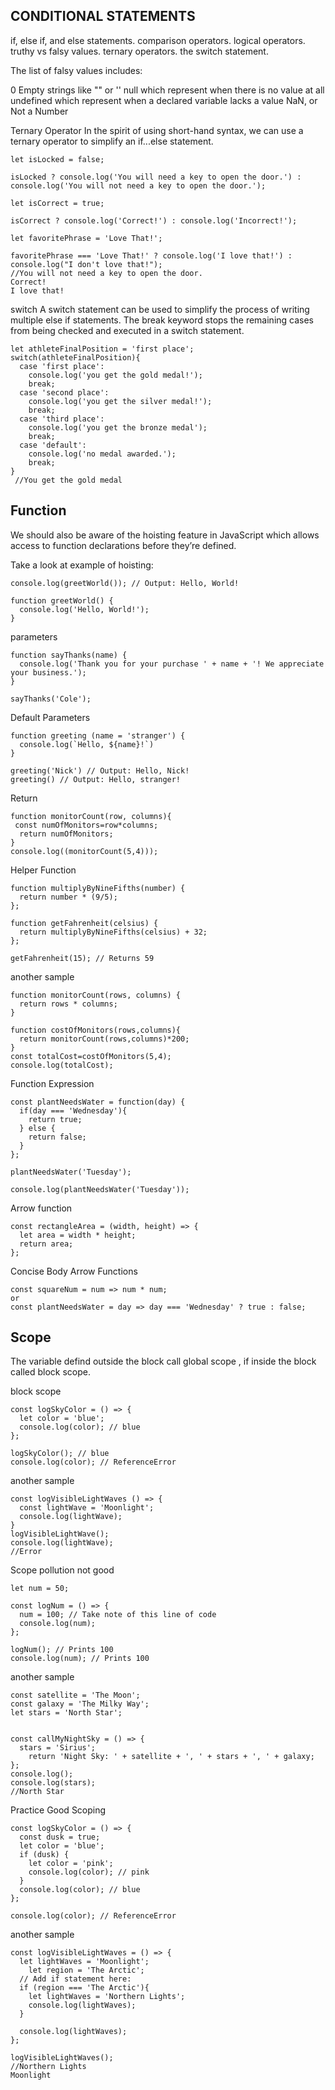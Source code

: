 ## CONDITIONAL STATEMENTS

if, else if, and else statements.
comparison operators.
logical operators.
truthy vs falsy values.
ternary operators.
the switch statement.

The list of falsy values includes:

0
Empty strings like "" or ''
null which represent when there is no value at all
undefined which represent when a declared variable lacks a value
NaN, or Not a Number

Ternary Operator
In the spirit of using short-hand syntax, we can use a ternary operator to simplify an if...else statement.
```
let isLocked = false;

isLocked ? console.log('You will need a key to open the door.') : console.log('You will not need a key to open the door.');

let isCorrect = true;

isCorrect ? console.log('Correct!') : console.log('Incorrect!');

let favoritePhrase = 'Love That!';

favoritePhrase === 'Love That!' ? console.log('I love that!') : console.log("I don't love that!");
//You will not need a key to open the door.
Correct!
I love that!
```

switch
A switch statement can be used to simplify the process of writing multiple else if statements. The break keyword stops the remaining cases from being checked and executed in a switch statement.
```
let athleteFinalPosition = 'first place';
switch(athleteFinalPosition){
  case 'first place':
    console.log('you get the gold medal!');
    break;
  case 'second place':
    console.log('you get the silver medal!');
    break;
  case 'third place':
    console.log('you get the bronze medal');
    break;
  case 'default':
    console.log('no medal awarded.');
    break;
}
 //You get the gold medal 
```


## Function
We should also be aware of the hoisting feature in JavaScript which allows access to function declarations before they’re defined.

Take a look at example of hoisting:
```
console.log(greetWorld()); // Output: Hello, World!

function greetWorld() {
  console.log('Hello, World!');
}
```

parameters
```
function sayThanks(name) {
  console.log('Thank you for your purchase ' + name + '! We appreciate your business.');
}

sayThanks('Cole');
```

Default Parameters
```
function greeting (name = 'stranger') {
  console.log(`Hello, ${name}!`)
}

greeting('Nick') // Output: Hello, Nick!
greeting() // Output: Hello, stranger!
```

Return
```
function monitorCount(row, columns){
 const numOfMonitors=row*columns;
  return numOfMonitors;
}
console.log((monitorCount(5,4)));
```

Helper Function
```
function multiplyByNineFifths(number) {
  return number * (9/5);
};

function getFahrenheit(celsius) {
  return multiplyByNineFifths(celsius) + 32;
};

getFahrenheit(15); // Returns 59
```
another sample
```
function monitorCount(rows, columns) {
  return rows * columns;
}

function costOfMonitors(rows,columns){
  return monitorCount(rows,columns)*200;
}
const totalCost=costOfMonitors(5,4);
console.log(totalCost);
```

Function Expression
```
const plantNeedsWater = function(day) {
  if(day === 'Wednesday'){
    return true;
  } else {
    return false;
  }
};

plantNeedsWater('Tuesday');

console.log(plantNeedsWater('Tuesday'));
```

Arrow function
```
const rectangleArea = (width, height) => {
  let area = width * height;
  return area;
};
```

Concise Body Arrow Functions
```
const squareNum = num => num * num; 
or 
const plantNeedsWater = day => day === 'Wednesday' ? true : false;
```

## Scope
The variable defind outside the block call global scope , if inside the block called block scope.

block scope
```
const logSkyColor = () => {
  let color = 'blue'; 
  console.log(color); // blue 
};

logSkyColor(); // blue 
console.log(color); // ReferenceError
```

another sample
```
const logVisibleLightWaves () => {
  const lightWave = 'Moonlight';
  console.log(lightWave);
}
logVisibleLightWave();
console.log(lightWave);
//Error
```
Scope pollution not good
```
let num = 50;

const logNum = () => {
  num = 100; // Take note of this line of code
  console.log(num);
};

logNum(); // Prints 100
console.log(num); // Prints 100
```
another sample
```
const satellite = 'The Moon';
const galaxy = 'The Milky Way';
let stars = 'North Star';


const callMyNightSky = () => {
  stars = 'Sirius';
	return 'Night Sky: ' + satellite + ', ' + stars + ', ' + galaxy;
};
console.log();
console.log(stars);
//North Star
```

Practice Good Scoping
```
const logSkyColor = () => {
  const dusk = true;
  let color = 'blue'; 
  if (dusk) {
    let color = 'pink';
    console.log(color); // pink
  }
  console.log(color); // blue 
};

console.log(color); // ReferenceError
```
another sample
```
const logVisibleLightWaves = () => {
  let lightWaves = 'Moonlight';
	let region = 'The Arctic';
  // Add if statement here:
  if (region === 'The Arctic'){
    let lightWaves = 'Northern Lights';
    console.log(lightWaves);
  }
  
  console.log(lightWaves);
};

logVisibleLightWaves();
//Northern Lights
Moonlight
```








































































